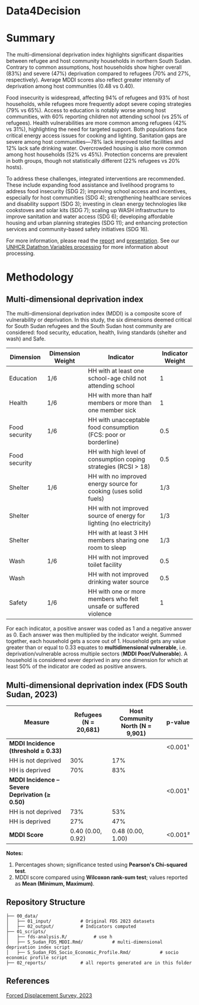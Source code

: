 # Data4Decision

# Summary

The multi-dimensional deprivation index highlights significant disparities between refugee and host community households in northern South Sudan. Contrary to common assumptions, host households show higher overall (83%) and severe (47%) deprivation compared to refugees (70% and 27%, respectively). Average MDDI scores also reflect greater intensity of deprivation among host communities (0.48 vs 0.40).

Food insecurity is widespread, affecting 94% of refugees and 93% of host households, while refugees more frequently adopt severe coping strategies (79% vs 65%). Access to education is notably worse among host communities, with 60% reporting children not attending school (vs 25% of refugees). Health vulnerabilities are more common among refugees (42% vs 31%), highlighting the need for targeted support. Both populations face critical energy access issues for cooking and lighting. Sanitation gaps are severe among host communities—78% lack improved toilet facilities and 12% lack safe drinking water. Overcrowded housing is also more common among host households (52% vs 45%). Protection concerns are prevalent in both groups, though not statistically different (22% refugees vs 20% hosts).

To address these challenges, integrated interventions are recommended. These include expanding food assistance and livelihood programs to address food insecurity (SDG 2); improving school access and incentives, especially for host communities (SDG 4); strengthening healthcare services and disability support (SDG 3); investing in clean energy technologies like cookstoves and solar kits (SDG 7); scaling up WASH infrastructure to improve sanitation and water access (SDG 6); developing affordable housing and urban planning strategies (SDG 11); and enhancing protection services and community-based safety initiatives (SDG 16).

For more information, please read the [report](https://kcgu.my.canva.site/d4d-document) and [presentation](https://kcgu.my.canva.site/d4d-document).
See our [UNHCR Datathon Variables processing](https://docs.google.com/spreadsheets/d/1ngZNo3-7pmkwSU-na2tYcV15wzFMzmqkaXDWh71j3GM/edit?usp=sharing) for more information about processing.
# Methodology

## Multi-dimensional deprivation index
The multi-dimensional deprivation index (MDDI) is a composite score of vulnerability or deprivation.
In this study, the six dimensions deemed critical for South Sudan refugees and the South Sudan host community are considered: food security, education, health, living standards (shelter and wash) and Safe.

| Dimension     | Dimension Weight | Indicator                                                                                                                  | Indicator Weight |
|---------------|------------------|-----------------------------------------------------------------------------------------------------------------------------|------------------|
| Education     | 1/6              | HH with at least one school-age child not attending school       | 1                |
| Health        | 1/6              | HH with more than half members or more than one member sick                                                                | 1                |
| Food security | 1/6              | HH with unacceptable food consumption (FCS: poor or borderline)                                                            | 0.5              |
| Food security |                  | HH with high level of consumption coping strategies (RCSI > 18)                                                            | 0.5              |
| Shelter       | 1/6              | HH with no improved energy source for cooking (uses solid fuels)                                                           | 1/3              |
| Shelter       |                  | HH with not improved source of energy for lighting (no electricity)                                                        | 1/3              |
| Shelter       |                  | HH with at least 3 HH members sharing one room to sleep           | 1/3              |
| Wash          | 1/6              | HH with not improved toilet facility                                                                                       | 0.5              |
| Wash          |                  | HH with not improved drinking water source                                                                                 | 0.5              |
| Safety        | 1/6              | HH with one or more members who felt unsafe or suffered violence                                                           | 1                |


For each indicator, a positive answer was coded as 1 and a negative answer as 0. Each answer was then multiplied by the indicator weight.
Summed together, each household gets a score out of 1.
Household gets any value greater than or equal to 0.33 equates to **multidimensional vulnerable**, i.e. deprivation/vulnerable across multiple sectors (**MDDI Poor/Vulnerable**).
A household is considered sever deprived in any one dimension for which at least 50% of the indicator are coded as positive answers.

## Multi-dimensional deprivation index (FDS South Sudan, 2023)

| Measure                                        | Refugees (N = 20,681) | Host Community North (N = 9,901) | p-value   |
|-----------------------------------------------|------------------------|----------------------------------|-----------|
| **MDDI Incidence (threshold ≥ 0.33)**         |                        |                                  | <0.001¹   |
| HH is not deprived                            | 30%                   | 17%                              |           |
| HH is deprived                                | 70%                   | 83%                              |           |
| **MDDI Incidence – Severe Deprivation (≥ 0.50)** |                        |                                  | <0.001¹   |
| HH is not deprived                            | 73%                   | 53%                              |           |
| HH is deprived                                | 27%                   | 47%                              |           |
| **MDDI Score**                                 | 0.40 (0.00, 0.92)     | 0.48 (0.00, 1.00)                | <0.001²   |

**Notes:**

1. Percentages shown; significance tested using **Pearson's Chi-squared test**.  
2. MDDI score compared using **Wilcoxon rank-sum test**; values reported as **Mean (Minimum, Maximum)**.




## Repository Structure
```
├── 00_data/
│   ├── 01_input/           # Original FDS 2023 datasets
│   ├── 02_output/          # Indicators computed
├── 01_scripts/
│   ├── fds-analysis.R/          # use h
│   ├── S_Sudan_FDS_MDDI.Rmd/           # multi-dimensional deprivation index script
│   ├── S_Sudan_FDS_Socio_Economic_Profile.Rmd/           # socio economic profile script
├── 02_reports/             # all reports generated are in this folder

```
 
## References

[Forced Displacement Survey, 2023](https://microdata.unhcr.org/index.php/catalog/1175)
